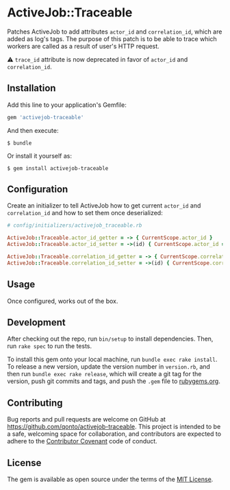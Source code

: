 # ActiveJob::Traceable

Patches ActiveJob to add attributes `actor_id` and `correlation_id`, which are added as log's tags.
The purpose of this patch is to be able to trace which workers are called as a result of user's HTTP request.

:warning: `trace_id` attribute is now deprecated in favor of `actor_id` and `correlation_id`.

## Installation

Add this line to your application's Gemfile:

```ruby
gem 'activejob-traceable'
```

And then execute:

    $ bundle

Or install it yourself as:

    $ gem install activejob-traceable

## Configuration

Create an initializer to tell ActiveJob how to get current `actor_id` and `correlation_id` and how to set them once deserialized:

```ruby
# config/initializers/activejob_traceable.rb

ActiveJob::Traceable.actor_id_getter = -> { CurrentScope.actor_id }
ActiveJob::Traceable.actor_id_setter = ->(id) { CurrentScope.actor_id = id }

ActiveJob::Traceable.correlation_id_getter = -> { CurrentScope.correlation_id }
ActiveJob::Traceable.correlation_id_setter = ->(id) { CurrentScope.correlation_id = id }
```

## Usage

Once configured, works out of the box.

## Development

After checking out the repo, run `bin/setup` to install dependencies. Then, run `rake spec` to run the tests.

To install this gem onto your local machine, run `bundle exec rake install`. To release a new version, update the version number in `version.rb`, and then run `bundle exec rake release`, which will create a git tag for the version, push git commits and tags, and push the `.gem` file to [rubygems.org](https://rubygems.org).

## Contributing

Bug reports and pull requests are welcome on GitHub at https://github.com/qonto/activejob-traceable. This project is intended to be a safe, welcoming space for collaboration, and contributors are expected to adhere to the [Contributor Covenant](http://contributor-covenant.org) code of conduct.

## License

The gem is available as open source under the terms of the [MIT License](https://opensource.org/licenses/MIT).
